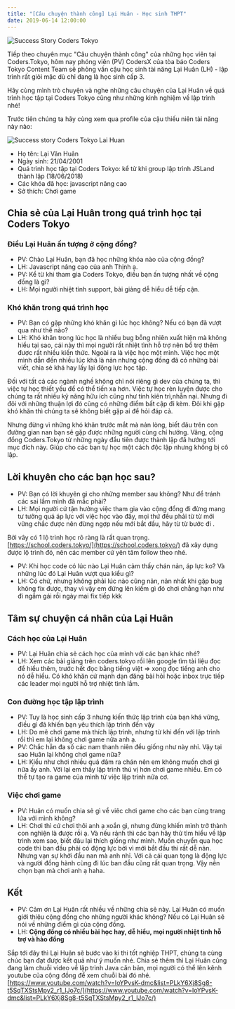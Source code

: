 ```yaml
---
title: "[Câu chuyện thành công] Lại Huân - Học sinh THPT"
date: 2019-06-14 12:00:00
---
```


![Success Story Coders Tokyo](https://res.cloudinary.com/djeghcumw/image/upload/v1553746144/blog/shutterstock_300479180-653x339.jpg)

Tiếp theo chuyên mục "Câu chuyện thành công" của những học viên tại Coders.Tokyo, hôm nay phóng viên (PV) CodersX của tòa báo Coders Tokyo Content Team sẽ phỏng vấn cậu học sinh tài năng Lại Huân (LH) - lập trình rất giỏi mặc dù chỉ đang là học sinh cấp 3.

<!-- more -->

Hãy cùng mình trò chuyện và nghe những câu chuyện của Lại Huân về quá trình học tập tại Coders Tokyo cũng như những kinh nghiệm về lập trình nhé!

Trước tiên chúng ta hãy cùng xem qua profile của cậu thiếu niên tài năng này nào:

![Success story Coders Tokyo Lai Huan](https://res.cloudinary.com/djeghcumw/image/upload/v1560481082/blog/Lai-Huan-avatar.jpg)

*   Họ tên: Lại Văn Huân
*   Ngày sinh: 21/04/2001
*   Quá trình học tập tại Coders Tokyo: kể từ khi group lập trình JSLand thành lập (18/06/2018)
*   Các khóa đã học: javascript nâng cao
*   Sở thích: Chơi game

## Chia sẻ của Lại Huân trong quá trình học tại Coders Tokyo

### Điều Lại Huân ấn tượng ở cộng đồng?

*   PV: Chào Lại Huân, bạn đã học những khóa nào của cộng đồng?
*   LH: Javascript nâng cao của anh Thịnh ạ.
*   PV: Kể từ khi tham gia Coders Tokyo, điều bạn ấn tượng nhất về cộng đồng là gì?
*   LH: Mọi người nhiệt tình support, bài giảng dễ hiểu dễ tiếp cận.

### Khó khăn trong quá trình học

*   PV: Bạn có gặp những khó khăn gì lúc học không? Nếu có bạn đã vượt qua như thế nào?
*   LH: Khó khăn trong lúc học là nhiều bug bỗng nhiên xuất hiện mà không hiểu tại sao, cái này thì mọi người rất nhiệt tình hỗ trợ nên bổ trợ thêm được rất nhiều kiến thức. Ngoài ra là việc học một mình. Việc học một mình dẫn đến nhiều lúc khá là nản nhưng cộng đồng đã có những bài viết, chia sẻ khá hay lấy lại động lực học tập.

Đối với tất cả các ngành nghề không chỉ nói riêng gì dev của chúng ta, thì việc tự học thiết yếu để có thể tiến xa hơn. Việc tự học rèn luyện được cho chúng ta rất nhiều kỹ năng hữu ích cũng như tính kiên trì,nhẫn nại. Nhưng đi đôi với những thuận lợi đó cũng có những điểm bất cập đi kèm. Đôi khi gặp khó khăn thì chúng ta sẽ không biết gặp ai để hỏi đáp cả.

Nhưng đừng vì những khó khăn trước mắt mà nản lòng, biết đâu trên con đường gian nan bạn sẽ gặp được những người cùng chí hướng. Vâng, cộng đồng Coders.Tokyo từ những ngày đầu tiên được thành lập đã hướng tới mục đích này. Giúp cho các bạn tự học một cách độc lập nhưng không bị cô lập.

## Lời khuyên cho các bạn học sau?

*   PV: Bạn có lời khuyên gì cho những member sau không? Như để tránh các sai lầm mình đã mắc phải?
*   LH: Mọi người cứ tận hưởng việc tham gia vào cộng đồng đi đừng mang tư tưởng quá áp lực với việc học vào đây, mọi thứ đều phải từ từ  mới vững chắc được nên đừng ngợp nếu mới bắt đầu, hãy từ từ bước đi .

Bởi vây có 1 lộ trình học rõ ràng là rất quan trọng. [https://school.coders.tokyo/](https://school.coders.tokyo/) đã xây dựng được lộ trình đó, nên các member cứ yên tâm follow theo nhé.

*   PV: Khi học code có lúc nào Lại Huân cảm thấy chán nản, áp lực ko? Và những lúc đó Lại Huân vượt qua kiểu gì?
*   LH: Có chứ, nhưng không phải lúc nào cũng nản, nản nhất khi gặp bug không fix được, thay vì vậy em đứng lên kiếm gì đó chơi chẳng hạn như đi ngắm gái rồi ngày mai fix tiếp kkk

## Tâm sự chuyện cá nhân của Lại Huân

### Cách học của Lại Huân

*   PV: Lại Huân chia sẻ cách học của mình với các bạn khác nhé?
*   LH: Xem các bài giảng trên coders.tokyo rồi lên google tìm tài liệu đọc để hiểu thêm, trước hết đọc bằng tiếng việt => xong đọc tiếng anh cho nó dễ hiểu. Có khó khăn cứ mạnh dạn đăng bài hỏi hoặc inbox trực tiếp các leader mọi người hỗ trợ nhiệt tình lắm.

### Con đường học tập lập trình

*   PV: Tuy là học sinh cấp 3 nhưng kiến thức lập trình của bạn khá vững, điều gì đã khiến bạn yêu thích lập trình đến vậy
*   LH: Do mê chơi game mà thích lập trình, nhưng từ khi đến với lập trình rồi thì em lại không chơi game nữa anh ạ.
*   PV: Chắc hẳn đa số các nam thanh niên đều giống như này nhỉ. Vậy tại sao Huân lại không chơi game nữa?
*   LH: Kiểu như chơi nhiều quá đâm ra chán nên em không muốn chơi gì nữa ấy anh. Với lại em thấy lập trình thú vị hơn chơi game nhiều. Em có thể tự tạo ra game của mình từ việc lập trình nữa cơ.

### Việc chơi game
*   PV: Huân có muốn chia sẻ gì về viêc chơi game cho các bạn cùng trang lứa với mình không?
*   LH: Chơi thì cứ chơi thôi anh ạ xoắn gì, nhưng đừng khiến mình trở thành con nghiện là được rồi ạ. Và nếu rảnh thì các bạn hãy thử tìm hiểu về lập trình xem sao, biết đâu lại thích giống như mình. Muốn chuyển qua học code thì ban đầu phải có động lực bởi vì mới bắt đầu thì rất dễ nản. Nhưng vạn sự khởi đầu nan mà anh nhỉ. Với cả cái quan tọng là động lực và người đồng hành cùng đi lúc ban đầu cũng rất quan trọng. Vậy nên chọn bạn mà chơi anh ạ haha.

## Kết

*   PV: Cảm ơn Lại Huân rất nhiều về những chia sẻ này. Lại Huân có muốn giới thiệu cộng đồng cho những người khác không? Nếu có Lại Huân sẽ nói về những điểm gì của cộng đồng.
*   LH: **Cộng đồng có nhiều bài học hay, dễ hiểu, mọi người nhiệt tình hỗ trợ và hào đồng**

Sắp tới đây thì Lại Huân sẽ bước vào kì thi tốt nghiệp THPT, chúng ta cùng chúc bạn đạt được kết quả như ý muốn nhé. Chia sẻ thêm thì Lại Huân cũng đang làm chuỗi video về lập trình Java căn bản, mọi người có thể  lên kênh youtube của cộng đồng để xem chuỗi bài đó nhé.\
[https://www.youtube.com/watch?v=IoYPvsK-dmc&list=PLkY6Xj8Sg8-t5SqTXStsMpy2_r1_lJo7c/](https://www.youtube.com/watch?v=IoYPvsK-dmc&list=PLkY6Xj8Sg8-t5SqTXStsMpy2_r1_lJo7c/)
